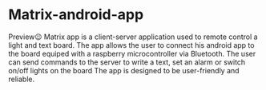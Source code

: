 # Matrix-android-app
Preview😉
Matrix app is a client-server application used to remote control a light and text board.
The app allows the user to connect his android app to the board equiped with a raspberry microcontroller via Bluetooth.
The user can send commands to the server to write a text, set an alarm or switch on/off lights on the board
The app is designed to be user-friendly and reliable.

